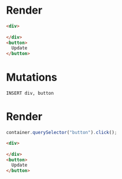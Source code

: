# Render
```html
<div>
  ‍
</div>
<button>
  Update
</button>
```

# Mutations
```
INSERT div, button
```

# Render
```js
container.querySelector("button").click();
```
```html
<div>
  ‍
</div>
<button>
  Update
</button>
```
